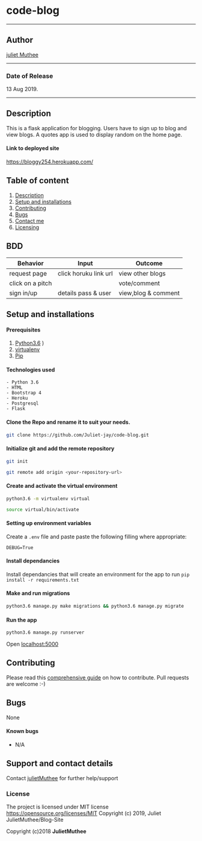 # code-blog

------------------------------------------------------------------------

## Author

[juliet Muthee](https://github.com/juliet-jay)

------------------------------------------------------------------------

### Date of Release

13 Aug 2019.

------------------------------------------------------------------------
## Description
This is a flask application for blogging. Users have to sign up to blog and view blogs. A quotes app is used to display random on the home page.

#### Link to deployed site
https://bloggy254.herokuapp.com/

## Table of content
1. [Description](#description)
2. [Setup and installations](#setup-and-installations)
3. [Contributing](#contributing)
4. [Bugs](#bugs)
5. [Contact me](#support-and-contact-details)
6. [Licensing](#license)

## BDD
| Behavior           | Input                 | Outcome                            |
| -------------------|-----------------------| -----------------------------------|
| request page       | click horuku link url | view other blogs          |
| click on a pitch   |                       | vote/comment                       |
| sign in/up         | details pass & user   | view,blog & comment               |

## Setup and installations

#### Prerequisites
1. [Python3.6](https://www.python.org/downloads/)
)
2. [virtualenv](https://virtualenv.pypa.io/en/stable/installation/)
3. [Pip](https://pip.pypa.io/en/stable/installing/)

#### Technologies used
    - Python 3.6
    - HTML
    - Bootstrap 4
    - Heroku
    - Postgresql
    - Flask

#### Clone the Repo and rename it to suit your needs.
```bash
git clone https://github.com/Juliet-jay/code-blog.git
```
#### Initialize git and add the remote repository
```bash
git init
```
```bash
git remote add origin <your-repository-url>
```

#### Create and activate the virtual environment
```bash
python3.6 -m virtualenv virtual
```

```bash
source virtual/bin/activate
```

#### Setting up environment variables
Create a `.env` file and paste paste the following filling where appropriate:
```
DEBUG=True
```

#### Install dependancies
Install dependancies that will create an environment for the app to run
`pip install -r requirements.txt`

#### Make and run migrations
```bash
python3.6 manage.py make migrations && python3.6 manage.py migrate
```

#### Run the app
```bash
python3.6 manage.py runserver
```
Open [localhost:5000](http://127.0.0.1:5000/)


## Contributing
Please read this [comprehensive guide](https://opensource.guide/how-to-contribute/) on how to contribute. Pull requests are welcome :-)

## Bugs
None

#### Known bugs
 - N/A



## Support and contact details
Contact [julietMuthee](julietkmuthee@gmail.com) for further help/support

### License

The project is licensed under MIT license https://opensource.org/licenses/MIT
Copyright (c) 2019, Juliet
JulietMuthee/Blog-Site


Copyright (c)2018 **JulietMuthee**